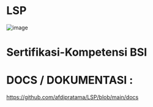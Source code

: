 # LSP
![image](https://github.com/afdipratama/LSP/assets/45161296/6f87de1f-cde1-4164-9688-a3506508183e)
# Sertifikasi-Kompetensi BSI

# DOCS / DOKUMENTASI : 
https://github.com/afdipratama/LSP/blob/main/docs
